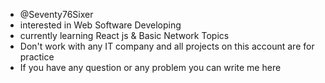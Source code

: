 - @Seventy76Sixer
- interested in Web Software Developing
- currently learning React js & Basic Network Topics
- Don't work with any IT company and all projects on this account are for practice
- If you have any question or any problem you can write me here

